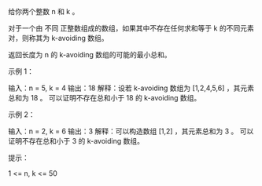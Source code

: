 给你两个整数 n 和 k 。

对于一个由 不同 正整数组成的数组，如果其中不存在任何求和等于 k 的不同元素对，则称其为 k-avoiding 数组。

返回长度为 n 的 k-avoiding 数组的可能的最小总和。

示例 1：

输入：n = 5, k = 4
输出：18
解释：设若 k-avoiding 数组为 [1,2,4,5,6] ，其元素总和为 18 。
可以证明不存在总和小于 18 的 k-avoiding 数组。

示例 2：

输入：n = 2, k = 6
输出：3
解释：可以构造数组 [1,2] ，其元素总和为 3 。
可以证明不存在总和小于 3 的 k-avoiding 数组。

提示：

1 <= n, k <= 50
